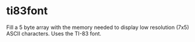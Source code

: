 # ti83font

Fill a 5 byte array with the memory needed to display low resolution (7x5) ASCII characters. Uses the TI-83 font.
